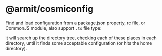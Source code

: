 # @armit/cosmiconfig

Find and load configuration from a package.json property, rc file, or CommonJS module, also support `.ts` file type:

it will search up the directory tree, checking each of these places in each directory, until it finds some acceptable configuration (or hits the home directory).
